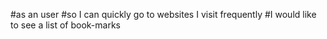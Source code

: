 #as an user
#so I can quickly go to websites I visit frequently
#I would like to see a list of book-marks
